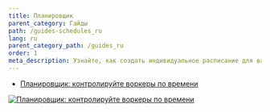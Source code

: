 ```yaml
---
title: Планировщик
parent_category: Гайды
path: /guides-schedules_ru
lang: ru
parent_category_path: /guides_ru
order: 1
meta_description: Узнайте, как создать индивидуальное расписание для ваших воркеров.
---
```


- <a href="https://www.youtube.com/watch?v=adKdAoul_N8">Планировщик: контролируйте воркеры по времени</a>

<a href="http://www.youtube.com/watch?feature=player_embedded&v=adKdAoul_N8
" target="_blank"><img src="http://img.youtube.com/vi/adKdAoul_N8/0.jpg"
alt="Планировщик: контролируйте воркеры по времени"></a>
